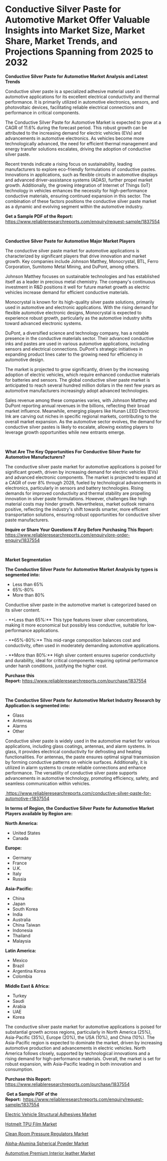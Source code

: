 <p><h1>Conductive Silver Paste for Automotive Market Offer Valuable Insights into Market Size, Market Share, Market Trends, and Projections Spanning from 2025 to 2032</h1></p><p><strong>Conductive Silver Paste for Automotive Market Analysis and Latest Trends</strong></p>
<p><p>Conductive silver paste is a specialized adhesive material used in automotive applications for its excellent electrical conductivity and thermal performance. It is primarily utilized in automotive electronics, sensors, and photovoltaic devices, facilitating reliable electrical connections and performance in critical components.</p><p>The Conductive Silver Paste for Automotive Market is expected to grow at a CAGR of 11.6% during the forecast period. This robust growth can be attributed to the increasing demand for electric vehicles (EVs) and advancements in automotive electronics. As vehicles become more technologically advanced, the need for efficient thermal management and energy transfer solutions escalates, driving the adoption of conductive silver paste.</p><p>Recent trends indicate a rising focus on sustainability, leading manufacturers to explore eco-friendly formulations of conductive pastes. Innovations in applications, such as flexible circuits in automotive displays and advanced driver-assistance systems (ADAS), further propel market growth. Additionally, the growing integration of Internet of Things (IoT) technology in vehicles enhances the necessity for high-performance conductive materials, ensuring continued expansion in this sector. The combination of these factors positions the conductive silver paste market as a dynamic and evolving segment within the automotive industry.</p></p>
<p><strong>Get a Sample PDF of the Report:&nbsp;</strong> <a href="https://www.reliableresearchreports.com/enquiry/request-sample/1837554?utm_campaign=13&utm_medium=2&utm_source=Github&utm_content=ia&utm_term=03022025&utm_id=conductive-silver-paste-for-automotive">https://www.reliableresearchreports.com/enquiry/request-sample/1837554</a></p>
<p>&nbsp;</p>
<p><strong>Conductive Silver Paste for Automotive Major Market Players</strong></p>
<p><p>The conductive silver paste market for automotive applications is characterized by significant players that drive innovation and market growth. Key companies include Johnson Matthey, Monocrystal, BTL, Ferro Corporation, Sumitomo Metal Mining, and DuPont, among others. </p><p>Johnson Matthey focuses on sustainable technologies and has established itself as a leader in precious metal chemistry. The company's continuous investment in R&D positions it well for future market growth as electric vehicles increase demand for efficient conductive materials. </p><p>Monocrystal is known for its high-quality silver paste solutions, primarily used in automotive and electronic applications. With the rising demand for flexible automotive electronic designs, Monocrystal is expected to experience robust growth, particularly as the automotive industry shifts toward advanced electronic systems.</p><p>DuPont, a diversified science and technology company, has a notable presence in the conductive materials sector. Their advanced conductive inks and pastes are used in various automotive applications, including sensors and electrical connections. DuPont's strategic initiatives in expanding product lines cater to the growing need for efficiency in automotive design.</p><p>The market is projected to grow significantly, driven by the increasing adoption of electric vehicles, which require enhanced conductive materials for batteries and sensors. The global conductive silver paste market is anticipated to reach several hundred million dollars in the next few years as automotive manufacturers increasingly adopt advanced technologies.</p><p>Sales revenue among these companies varies, with Johnson Matthey and DuPont reporting annual revenues in the billions, reflecting their broad market influence. Meanwhile, emerging players like Hunan LEED Electronic Ink are carving out niches in specific regional markets, contributing to the overall market expansion. As the automotive sector evolves, the demand for conductive silver pastes is likely to escalate, allowing existing players to leverage growth opportunities while new entrants emerge.</p></p>
<p>&nbsp;</p>
<p><strong>What Are The Key Opportunities For Conductive Silver Paste for Automotive Manufacturers?</strong></p>
<p><p>The conductive silver paste market for automotive applications is poised for significant growth, driven by increasing demand for electric vehicles (EVs) and advanced electronic components. The market is projected to expand at a CAGR of over 8% through 2028, fueled by technological advancements in electronics, particularly in sensors and battery technologies. Rising demands for improved conductivity and thermal stability are propelling innovation in silver paste formulations. However, challenges like high material costs may hinder growth. Nevertheless, market outlook remains positive, reflecting the industry's shift towards smarter, more efficient transportation solutions, ensuring robust opportunities for conductive silver paste manufacturers.</p></p>
<p><strong>Inquire or Share Your Questions If Any Before Purchasing This Report:</strong> <a href="https://www.reliableresearchreports.com/enquiry/pre-order-enquiry/1837554?utm_campaign=13&utm_medium=2&utm_source=Github&utm_content=ia&utm_term=03022025&utm_id=conductive-silver-paste-for-automotive">https://www.reliableresearchreports.com/enquiry/pre-order-enquiry/1837554</a></p>
<p>&nbsp;</p>
<p><strong>Market Segmentation</strong></p>
<p><strong>The Conductive Silver Paste for Automotive Market Analysis by types is segmented into:</strong></p>
<p><ul><li>Less than 65%</li><li>65%-80%</li><li>More than 80%</li></ul></p>
<p><p>Conductive silver paste in the automotive market is categorized based on its silver content. </p><p>- **Less than 65%:** This type features lower silver concentrations, making it more economical but possibly less conductive, suitable for low-performance applications. </p><p>- **65%-80%:** This mid-range composition balances cost and conductivity, often used in moderately demanding automotive applications. </p><p>- **More than 80%:** High silver content ensures superior conductivity and durability, ideal for critical components requiring optimal performance under harsh conditions, justifying the higher cost.</p></p>
<p><strong>Purchase this Report:&nbsp;</strong><a href="https://www.reliableresearchreports.com/purchase/1837554?utm_campaign=13&utm_medium=2&utm_source=Github&utm_content=ia&utm_term=03022025&utm_id=conductive-silver-paste-for-automotive">https://www.reliableresearchreports.com/purchase/1837554</a></p>
<p>&nbsp;</p>
<p><strong>The Conductive Silver Paste for Automotive Market Industry Research by Application is segmented into:</strong></p>
<p><ul><li>Glass</li><li>Antennas</li><li>Alarms</li><li>Other</li></ul></p>
<p><p>Conductive silver paste is widely used in the automotive market for various applications, including glass coatings, antennas, and alarm systems. In glass, it provides electrical conductivity for defrosting and heating functionalities. For antennas, the paste ensures optimal signal transmission by forming conductive patterns on vehicle surfaces. Additionally, it is utilized in alarm systems to create reliable connections and enhance performance. The versatility of conductive silver paste supports advancements in automotive technology, promoting efficiency, safety, and seamless communication within vehicles.</p></p>
<p><a href="https://www.reliableresearchreports.com/conductive-silver-paste-for-automotive-r1837554?utm_campaign=13&utm_medium=2&utm_source=Github&utm_content=ia&utm_term=03022025&utm_id=conductive-silver-paste-for-automotive">&nbsp;https://www.reliableresearchreports.com/conductive-silver-paste-for-automotive-r1837554</a></p>
<p><strong>In terms of Region, the Conductive Silver Paste for Automotive Market Players available by Region are:</strong></p>
<p>
    <p> <strong> North America: </strong>
        <ul>
            <li>United States</li>
            <li>Canada</li>
        </ul>
        </p> 
    <p> <strong> Europe: </strong>
        <ul>
            <li>Germany</li>
            <li>France</li>
            <li>U.K.</li>
            <li>Italy</li>
            <li>Russia</li>
        </ul>
        </p> 
    <p> <strong> Asia-Pacific: </strong>
        <ul>
            <li>China</li>
            <li>Japan</li>
            <li>South Korea</li>
            <li>India</li>
            <li>Australia</li>
            <li>China Taiwan</li>
            <li>Indonesia</li>
            <li>Thailand</li>
            <li>Malaysia</li>
        </ul>
        </p> 
    <p> <strong> Latin America: </strong>
        <ul>
            <li>Mexico</li>
            <li>Brazil</li>
            <li>Argentina Korea</li>
            <li>Colombia</li>
        </ul>
        </p> 
    <p> <strong> Middle East & Africa: </strong>
        <ul>
            <li>Turkey</li>
            <li>Saudi</li>
            <li>Arabia</li>
            <li>UAE</li>
            <li>Korea</li>
        </ul>
    </p>
    </p>
<p><p>The conductive silver paste market for automotive applications is poised for substantial growth across regions, particularly in North America (25%), Asia-Pacific (35%), Europe (20%), the USA (10%), and China (10%). The Asia-Pacific region is expected to dominate the market, driven by increasing automotive production and advancements in electric vehicles. North America follows closely, supported by technological innovations and a rising demand for high-performance materials. Overall, the market is set for robust expansion, with Asia-Pacific leading in both innovation and consumption.</p></p>
<p><strong>Purchase this Report: </strong><a href="https://www.reliableresearchreports.com/purchase/1837554?utm_campaign=13&utm_medium=2&utm_source=Github&utm_content=ia&utm_term=03022025&utm_id=conductive-silver-paste-for-automotive">https://www.reliableresearchreports.com/purchase/1837554</a></p>
<p>&nbsp;<strong>Get a Sample PDF of the Report:&nbsp;&nbsp;</strong><a href="https://www.reliableresearchreports.com/enquiry/request-sample/1837554?utm_campaign=13&utm_medium=2&utm_source=Github&utm_content=ia&utm_term=03022025&utm_id=conductive-silver-paste-for-automotive">https://www.reliableresearchreports.com/enquiry/request-sample/1837554</a></p>
<p><strong></strong></p>
<p><p><a href="https://github.com/suleimannichelle7/Market-Research-Report-List-1/blob/main/electric-vehicle-structural-adhesives-market.md?utm_campaign=13&utm_medium=2&utm_source=Github&utm_content=ia&utm_term=03022025&utm_id=conductive-silver-paste-for-automotive">Electric Vehicle Structural Adhesives Market</a></p><p><a href="https://github.com/krinerstormy331/Market-Research-Report-List-1/blob/main/hotmelt-tpu-film-market.md?utm_campaign=13&utm_medium=2&utm_source=Github&utm_content=ia&utm_term=03022025&utm_id=conductive-silver-paste-for-automotive">Hotmelt TPU Film Market</a></p><p><a href="https://www.linkedin.com/pulse/clean-room-pressure-regulators-market-2025-2032-analyzing-ojf6c?utm_campaign=13&utm_medium=2&utm_source=Github&utm_content=ia&utm_term=03022025&utm_id=conductive-silver-paste-for-automotive">Clean Room Pressure Regulators Market</a></p><p><a href="https://www.linkedin.com/pulse/alpha-alumina-spherical-powder-market-overview-global-trends-lpnpf?utm_campaign=13&utm_medium=2&utm_source=Github&utm_content=ia&utm_term=03022025&utm_id=conductive-silver-paste-for-automotive">Alpha-Alumina Spherical Powder Market</a></p><p><a href="https://www.linkedin.com/pulse/automotive-premium-interior-leather-market-structure-size-9hqbf?utm_campaign=13&utm_medium=2&utm_source=Github&utm_content=ia&utm_term=03022025&utm_id=conductive-silver-paste-for-automotive">Automotive Premium Interior leather Market</a></p></p>